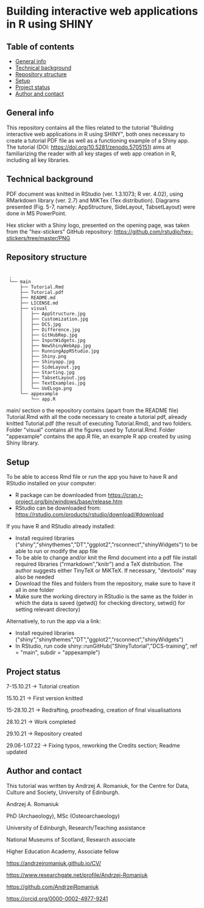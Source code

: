 # Building interactive web applications in R using SHINY

## Table of contents
* [General info](#general-info)
* [Technical background](#technical-background)
* [Repository structure](#repository-structure)
* [Setup](#setup)
* [Project status](#project-status)
* [Author and contact](#author-and-contact)

## General info
This repository contains all the files related to the tutorial "Building interactive web applications in R using SHINY", both ones necessary to create a tutorial PDF file as well as a functioning example of a Shiny app. The tutorial (DOI: https://doi.org/10.5281/zenodo.5705151) aims at familiarizing the reader with all key stages of web app creation in R, including all key libraries.

## Technical background
PDF document was knitted in RStudio (ver. 1.3.1073; R ver. 4.02), using RMarkdown library (ver. 2.7) and MiKTex (Tex distribution). Diagrams presented (Fig. 5-7, namely: AppStructure, SideLayout, TabsetLayout) were done in MS PowerPoint. 

Hex sticker with a Shiny logo, presented on the opening page, was taken from the "hex-stickers" GitHub repository: https://github.com/rstudio/hex-stickers/tree/master/PNG


## Repository structure

```

 .
 └── main
     ├── Tutorial.Rmd
     ├── Tutorial.pdf
     ├── README.md
     ├── LICENSE.md   
     ├── visual
     │   ├── AppStructure.jpg
     │   ├── Customization.jpg  
     │   ├── DCS.jpg   
     │   ├── Difference.jpg
     │   ├── GitHubRep.jpg
     │   ├── InputWidgets.jpg
     │   ├── NewShinyWebApp.jpg
     │   ├── RunningAppRStudio.jpg
     │   ├── Shiny.png
     │   ├── Shinyapp.jpg
     │   ├── SideLayout.jpg
     │   ├── Starting.jpg
     │   ├── TabsetLayout.jpg
     │   ├── TextExamples.jpg
     │   └── UoELogo.png
     └── appexample  
         └── app.R
```

main/ section o the repository contains (apart from the README file) Tutorial.Rmd with all the code necessary to create a tutorial pdf, already knitted Tutorial.pdf (the result of executing Tutorial.Rmd), and two folders. Folder "visual" contains all the figures used by Tutorial.Rmd. Folder "appexample" contains the app.R file, an example R app created by using Shiny library.


## Setup
To be able to access Rmd file or run the app you have to have R and RStudio installed on your computer:
* R package can be downloaded from https://cran.r-project.org/bin/windows/base/release.htm
* RStudio can be downloaded from: https://rstudio.com/products/rstudio/download/#download

If you have R and RStudio already installed:
* Install required libraries ("shiny","shinythemes","DT","ggplot2","rsconnect","shinyWidgets") to be able to run or modify the app file
* To be able to change and/or knit the Rmd document into a pdf file install required libraries ("rmarkdown","knitr") and a TeX distribution. The author suggests either TinyTeX or MiKTeX. If necessary, "devtools" may also be needed
* Download the files and folders from the repository, make sure to have it all in one folder
* Make sure the working directory in RStudio is the same as the folder in which the data is saved (getwd() for checking directory, setwd() for setting relevant directory)

Alternatively, to run the app via a link:
* Install required libraries ("shiny","shinythemes","DT","ggplot2","rsconnect","shinyWidgets") 
* In RStudio, run code shiny::runGitHub("ShinyTutorial","DCS-training", ref = "main", subdir = "appexample")


## Project status
7-15.10.21 -> Tutorial creation

15.10.21   -> First version knitted

15-28.10.21 -> Redrafting, proofreading, creation of final visualisations

28.10.21   -> Work completed

29.10.21   -> Repository created

29.06-1.07.22 -> Fixing typos, reworking the Credits section; Readme updated


## Author and contact
This tutorial was written by Andrzej A. Romaniuk, for the Centre for Data, Culture and Society, University of Edinburgh.

Andrzej A. Romaniuk


PhD (Archaeology), MSc (Osteoarchaeology)

University of Edinburgh, Research/Teaching assistance

National Museums of Scotland, Research associate

Higher Education Academy, Associate fellow

https://andrzejromaniuk.github.io/CV/

https://www.researchgate.net/profile/Andrzej-Romaniuk

https://github.com/AndrzejRomaniuk

https://orcid.org/0000-0002-4977-9241
